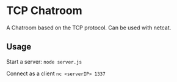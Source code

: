# TCP Chatroom

A Chatroom based on the TCP protocol. Can be used with netcat. 

## Usage

Start a server: `node server.js`

Connect as a client `nc <serverIP> 1337`

